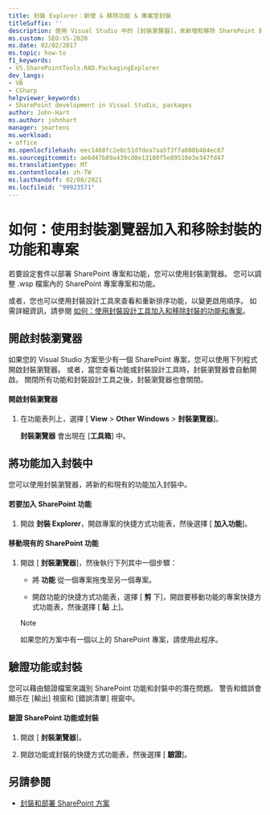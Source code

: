 ```yaml
---
title: 封裝 Explorer：新增 & 移除功能 & 專案至封裝
titleSuffix: ''
description: 使用 Visual Studio 中的 [封裝瀏覽器]，來新增和移除 SharePoint 封裝的功能和專案。
ms.custom: SEO-VS-2020
ms.date: 02/02/2017
ms.topic: how-to
f1_keywords:
- VS.SharePointTools.RAD.PackagingExplorer
dev_langs:
- VB
- CSharp
helpviewer_keywords:
- SharePoint development in Visual Studio, packages
author: John-Hart
ms.author: johnhart
manager: jmartens
ms.workload:
- office
ms.openlocfilehash: eec1468fc2e0c51d7dea7aa5f3ffa808b484ec87
ms.sourcegitcommit: ae6d47b09a439cd0e13180f5e89510e3e347fd47
ms.translationtype: MT
ms.contentlocale: zh-TW
ms.lasthandoff: 02/08/2021
ms.locfileid: "99923571"
---
```

# <a name="how-to-add-and-remove-features-and-items-to-a-package-by-using-the-packaging-explorer"></a>如何：使用封裝瀏覽器加入和移除封裝的功能和專案
  若要設定套件以部署 SharePoint 專案和功能，您可以使用封裝瀏覽器。 您可以調整 .wsp 檔案內的 SharePoint 專案專案和功能。

 或者，您也可以使用封裝設計工具來查看和重新排序功能，以變更啟用順序。 如需詳細資訊，請參閱 [如何：使用封裝設計工具加入和移除封裝的功能和專案](../sharepoint/how-to-add-and-remove-features-and-items-to-a-package-by-using-the-package-designer.md)。

## <a name="open-the-packaging-explorer"></a>開啟封裝瀏覽器
 如果您的 Visual Studio 方案至少有一個 SharePoint 專案，您可以使用下列程式開啟封裝瀏覽器。 或者，當您查看功能或封裝設計工具時，封裝瀏覽器會自動開啟。 關閉所有功能和封裝設計工具之後，封裝瀏覽器也會關閉。

#### <a name="to-open-the-packaging-explorer"></a>開啟封裝瀏覽器

1. 在功能表列上，選擇 [ **View**  >  **Other Windows**  >  **封裝瀏覽器**]。

     **封裝瀏覽器** 會出現在 [**工具箱**] 中。

## <a name="adding-a-feature-to-a-package"></a>將功能加入封裝中
 您可以使用封裝瀏覽器，將新的和現有的功能加入封裝中。

#### <a name="to-add-a-sharepoint-feature"></a>若要加入 SharePoint 功能

1. 開啟 **封裝 Explorer**，開啟專案的快捷方式功能表，然後選擇 [ **加入功能**]。

#### <a name="to-move-an-existing-sharepoint-feature"></a>移動現有的 SharePoint 功能

1. 開啟 [ **封裝瀏覽器**]，然後執行下列其中一個步驟：

    - 將 **功能** 從一個專案拖曳至另一個專案。

    - 開啟功能的快捷方式功能表，選擇 [ **剪** 下]，開啟要移動功能的專案快捷方式功能表，然後選擇 [ **貼** 上]。

    > [!NOTE]
    > 如果您的方案中有一個以上的 SharePoint 專案，請使用此程序。

## <a name="validate-a-feature-or-package"></a>驗證功能或封裝
 您可以藉由驗證檔案來識別 SharePoint 功能和封裝中的潛在問題。 警告和錯誤會顯示在 [輸出] 視窗和 [錯誤清單] 視窗中。

#### <a name="to-validate-a-sharepoint-feature-or-package"></a>驗證 SharePoint 功能或封裝

1. 開啟 [ **封裝瀏覽器**]。

2. 開啟功能或封裝的快捷方式功能表，然後選擇 [ **驗證**]。

## <a name="see-also"></a>另請參閱
- [封裝和部署 SharePoint 方案](../sharepoint/packaging-and-deploying-sharepoint-solutions.md)
